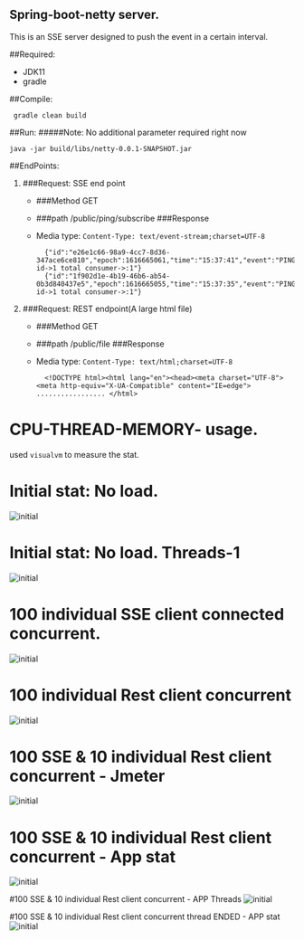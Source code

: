 ## Spring-boot-netty server.

This is an SSE server designed to push the event in a certain interval.

##Required: 
* JDK11
* gradle

##Compile:

     gradle clean build

##Run:
#####Note: No additional parameter required right now 

    java -jar build/libs/netty-0.0.1-SNAPSHOT.jar

##EndPoints:

1. ###Request: SSE end point
    * ###Method 
        GET
    * ###path
        /public/ping/subscribe
    ###Response
    * Media type: `Content-Type: text/event-stream;charset=UTF-8`
    
            {"id":"e26e1c66-98a9-4cc7-8d36-347ace6ce810","epoch":1616665061,"time":"15:37:41","event":"PING","data":" id->1 total consumer->:1"}
            {"id":"1f902d1e-4b19-46b6-ab54-0b3d840437e5","epoch":1616665055,"time":"15:37:35","event":"PING","data":" id->1 total consumer->:1"}

2. ###Request: REST endpoint(A large html file)
    * ###Method
      GET
    * ###path
      /public/file
   ###Response
    * Media type: `Content-Type: text/html;charset=UTF-8`

            <!DOCTYPE html><html lang="en"><head><meta charset="UTF-8"><meta http-equiv="X-UA-Compatible" content="IE=edge"> ................. </html>



# CPU-THREAD-MEMORY- usage.
used `visualvm` to measure the stat.

# Initial stat: No load.
![initial](benchmark-2/Screenshot%20from%202021-03-25%2018-09-53.png)

# Initial stat: No load. Threads-1
![initial](benchmark-2/Screenshot%20from%202021-03-25%2018-10-04.png)

# 100 individual SSE client connected concurrent.
![initial](benchmark-2/Screenshot%20from%202021-03-25%2018-11-29.png)

# 100 individual Rest client concurrent
![initial](benchmark-2/Screenshot%20from%202021-03-25%2018-12-57.png)

# 100 SSE & 10 individual Rest client concurrent - Jmeter
![initial](benchmark-2/Screenshot%20from%202021-03-25%2018-13-06.png)

# 100 SSE & 10 individual Rest client concurrent - App stat
![initial](benchmark-2/Screenshot%20from%202021-03-25%2018-13-59.png)

#100 SSE & 10 individual Rest client concurrent - APP Threads
![initial](benchmark-2/Screenshot%20from%202021-03-25%2018-14-07.png)

#100 SSE & 10 individual Rest client concurrent thread ENDED - APP stat
![initial](benchmark-2/Screenshot%20from%202021-03-25%2018-14-36.png)




